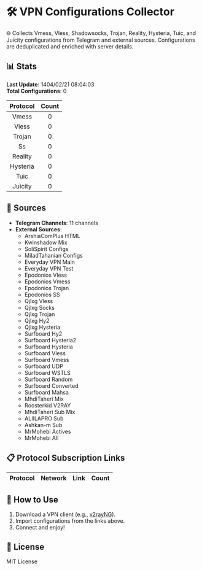 # 🛠️ VPN Configurations Collector

🌐 Collects Vmess, Vless, Shadowsocks, Trojan, Reality, Hysteria, Tuic, and Juicity configurations from Telegram and external sources. Configurations are deduplicated and enriched with server details.

## 📊 Stats
**Last Update**: 1404/02/21 08:04:03  
**Total Configurations**: 0

| Protocol | Count |
|:--------:|:-----:|
| Vmess | 0 |
| Vless | 0 |
| Trojan | 0 |
| Ss | 0 |
| Reality | 0 |
| Hysteria | 0 |
| Tuic | 0 |
| Juicity | 0 |

## 🔗 Sources
- **Telegram Channels**: 11 channels
- **External Sources**:
  - ArshiaComPlus HTML
  - Kwinshadow Mix
  - SoliSpirit Configs
  - MiladTahanian Configs
  - Everyday VPN Main
  - Everyday VPN Test
  - Epodonios Vless
  - Epodonios Vmess
  - Epodonios Trojan
  - Epodonios SS
  - Qjlxg Vless
  - Qjlxg Socks
  - Qjlxg Trojan
  - Qjlxg Hy2
  - Qjlxg Hysteria
  - Surfboard Hy2
  - Surfboard Hysteria2
  - Surfboard Hysteria
  - Surfboard Vless
  - Surfboard Vmess
  - Surfboard UDP
  - Surfboard WSTLS
  - Surfboard Random
  - Surfboard Converted
  - Surfboard Mahsa
  - MhdiTaheri Mix
  - Roosterkid V2RAY
  - MhdiTaheri Sub Mix
  - ALIILAPRO Sub
  - Ashkan-m Sub
  - MrMohebi Actives
  - MrMohebi All

## 📋 Protocol Subscription Links
| Protocol | Network | Link | Count |
|:--------:|:-------:|:----:|:-----:|

## 🚀 How to Use
1. Download a VPN client (e.g., [v2rayNG](https://github.com/2dust/v2rayNG)).
2. Import configurations from the links above.
3. Connect and enjoy!

## 📜 License
MIT License
